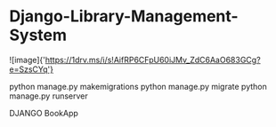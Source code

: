 # Django-Library-Management-System
![image]{'https://1drv.ms/i/s!AifRP6CFpU60iJMv_ZdC6AaO683GCg?e=SzsCYq'}




python manage.py makemigrations
python manage.py migrate
python manage.py runserver



DJANGO BookApp

